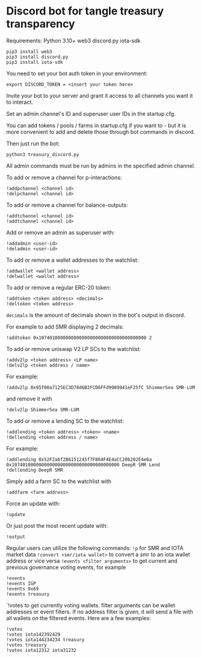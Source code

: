 # Discord bot for tangle treasury transparency

Requirements:
Python 3.10+
web3
discord.py
iota-sdk
```
pip3 install web3
pip3 install discord.py
pip3 install iota-sdk
```

You need to set your bot auth token in your environment:
```
export DISCORD_TOKEN = <insert your token here>
```

Invite your bot to your server and grant it access to all channels you want it to interact.

Set an admin channel's ID and superuser user IDs in the startup.cfg.

You can add tokens / pools / farms in startup.cfg if you want to - but it is more convenient to add and delete those through bot commands in discord.

Then just run the bot:
```
python3 treasury_discord.py
````
All admin commands must be run by admins in the specified admin channel.

To add or remove a channel for p-interactions:
```
!addpchannel <channel id>
!delpchannel <channel id>
```
To add or remove a channel for balance-outputs:
```
!addtchannel <channel id>
!addtchannel <channel id>
```

Add or remove an admin as superuser with:
```
!addadmin <user-id>
!deladmin <user-id>
```

To add or remove a wallet addresses to the watchlist:
```
!addwallet <wallet address>
!delwallet <wallet address>
```

To add or remove a regular ERC-20 token:
```
!addtoken <token address> <decimals>
!deltoken <token address>
```
`decimals` is the amount of decimals shown in the bot's output in discord.

For example to add SMR displaying 2 decimals:
```
!addtoken 0x1074010000000000000000000000000000000000 2
```

To add or remove uniswap V2 LP SCs to the watchlist:
```
!addv2lp <token address> <LP name>
!delv2lp <token address / name>
```
For example:
```
!addv2lp 0x95f00a7125EC3D78d6B2FCD6FFd9989941eF25fC ShimmerSea SMR-LUM
```
and remove it with
```
!delv2lp ShimmerSea SMR-LUM
```

To add or remove a lending SC to the watchlist:
```
!addlending <token address> <token> <name>
!dellending <token address / name>
```
For example:
```
!addlending 0x52F2a6f2B6151245f7F864F4E4aCC206202E4e6a 0x1074010000000000000000000000000000000000 DeepR SMR Lend
!dellending DeepR SMR
```

Simply add a farm SC to the watchlist with
```
!addfarm <farm address>
```

Force an update with:
```
!update
```

Or just post the most recent update with:
```
!output
```

Regular users can utilize the following commands:
`!p` for SMR and IOTA market data
`!convert <smr/iota wallet>` to convert a smr to an iota wallet address or vice versa
`!events <filter arguments>` to get current and previous governance voting events, for example
```
!events
!events IGP
!events 0x69
!events treasury
```
`!votes <filter arguments> to get currently voting wallets. filter arguments can be wallet addresses or event filters. If no address filter is given, it will send a file with all wallets on the filtered events.
Here are a few examples:
```
!votes
!votes iota142392429
!votes iota144234234 treasury
!votes treasury
!votes iota12312 iota31232
```